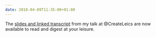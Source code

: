 ```yaml
---
date: 2018-04-09T11:35:00+01:00
---
```

The [slides and linked transcript](https://paulrobertlloyd.com/presentations/2018/04/create_leicester/) from my talk at @CreateLeics are now available to read and digest at your leisure.
